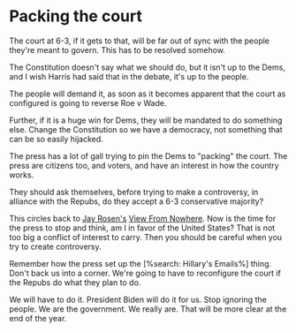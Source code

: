 # Packing the court
The court at 6-3, if it gets to that, will be far out of sync with the people they're meant to govern. This has to be resolved somehow. 

The Constitution doesn't say what we should do, but it isn't up to the Dems, and I wish Harris had said that in the debate, it's up to the people.

The people will demand it, as soon as it becomes apparent that the court as configured is going to reverse Roe v Wade.

Further, if it is a huge win for Dems, they will be mandated to do something else. Change the Constitution so we have a democracy, not something that can be so easily hijacked.

The press has a lot of gall trying to pin the Dems to "packing" the court. The press are citizens too, and voters, and have an interest in how the country works.

They should ask themselves, before trying to make a controversy, in alliance with the Repubs, do they accept a 6-3 conservative majority?

This circles back to <a href="https://en.wikipedia.org/wiki/View_from_nowhere">Jay Rosen's</a> <a href="http://scripting.com/2020/10/09/theViewFromNowhere.m4a">View From Nowhere</a>. Now is the time for the press to stop and think, am I in favor of the United States? That is not too big a conflict of interest to carry. Then you should be careful when you try to create controversy.

Remember how the press set up the [%search: Hillary's Emails%] thing. Don't back us into a corner. We're going to have to reconfigure the court if the Repubs do what they plan to do.

We will have to do it. President Biden will do it for us. Stop ignoring the people. We are the government. We really are. That will be more clear at the end of the year. 

